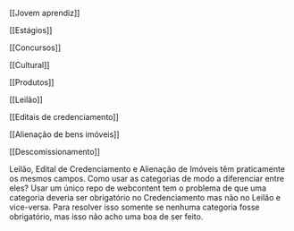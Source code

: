 [[Jovem aprendiz]]

[[Estágios]]

[[Concursos]]

[[Cultural]]

[[Produtos]]

[[Leilão]]

[[Editais de credenciamento]]

[[Alienação de bens imóveis]]

[[Descomissionamento]]

Leilão,  Edital de Credenciamento e Alienação de Imóveis têm praticamente os mesmos campos. Como usar as categorias de modo a diferenciar entre eles?
Usar um único repo de webcontent tem o problema	de que uma categoria deveria ser obrigatório no Credenciamento mas não no Leilão e vice-versa. 
Para resolver isso somente se nenhuma categoria fosse obrigatório, mas isso não acho uma boa de ser feito.





